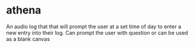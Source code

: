 # athena
An audio log that that will prompt the user at a set time of day to enter a new entry into their log. Can prompt the user with question or can be used as a blank canvas
